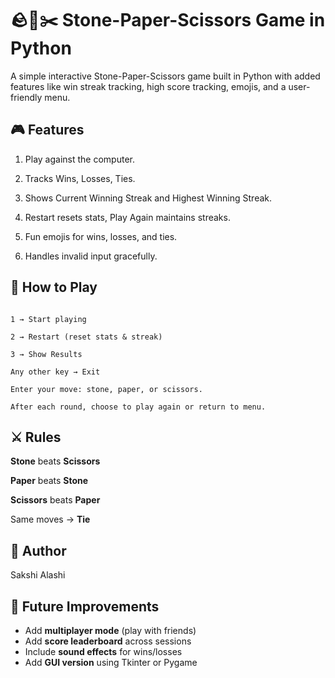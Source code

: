 # 🪨📄✂️ Stone-Paper-Scissors Game in Python

A simple interactive Stone-Paper-Scissors game built in Python with added features like win streak tracking, high score tracking, emojis, and a user-friendly menu.

## 🎮 Features
1. Play against the computer.

2. Tracks Wins, Losses, Ties.

3. Shows Current Winning Streak and Highest Winning Streak.

4. Restart resets stats, Play Again maintains streaks.

5. Fun emojis for wins, losses, and ties.

6. Handles invalid input gracefully.

## 📝 How to Play
```Run the game:

1 → Start playing

2 → Restart (reset stats & streak)

3 → Show Results

Any other key → Exit

Enter your move: stone, paper, or scissors.

After each round, choose to play again or return to menu.
```

## ⚔️ Rules
**Stone** beats **Scissors**

**Paper** beats **Stone**

**Scissors** beats **Paper**

Same moves → **Tie**

## 👤 Author
Sakshi Alashi

## 🚀 Future Improvements

- Add **multiplayer mode** (play with friends)
- Add **score leaderboard** across sessions
- Include **sound effects** for wins/losses
- Add **GUI version** using Tkinter or Pygame
